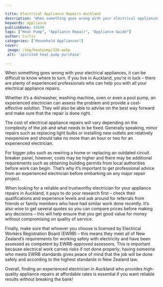 ```yaml
---

title: Electrical Appliance Repairs Auckland
description: "When something goes wrong with your electrical appliances, it can be difficult to know where to turn. If you live in Auckland, you...learn more about it now"
keywords: appliance
publishDate: 45649
tags: ["Heat Pump", "Appliance Repair", "Appliance Guide"]
author: Curtis
categories: ["Household Appliances"]
cover: 
 image: /img/heatpump/320.webp
 alt: 'spirited heat pump purchase'

---
```


When something goes wrong with your electrical appliances, it can be difficult to know where to turn. If you live in Auckland, you’re in luck – there are plenty of experienced professionals who can help you with all your electrical appliance repairs.

Whether it’s a dishwasher, washing machine, oven or even a pool pump, an experienced electrician can assess the problem and provide a cost-effective solution. They will also be able to advise on the best way forward and make sure that the repair is done right. 

The cost of electrical appliance repairs will vary depending on the complexity of the job and what needs to be fixed. Generally speaking, minor repairs such as replacing light bulbs or installing new outlets are relatively inexpensive and should take no more than an hour or two for an experienced electrician. 

For bigger jobs such as rewiring a home or replacing an outdated circuit breaker panel, however, costs may be higher and there may be additional requirements such as obtaining building permits from local authorities before work can begin. That’s why it’s important to get professional advice from an experienced electrician before embarking on any major repair project. 

When looking for a reliable and trustworthy electrician for your appliance repairs in Auckland, it pays to do your research first – check their qualifications and experience levels and ask around for referrals from friends or family members who have had similar work done recently. It’s also wise to get several quotes so you can compare prices before making any decisions – this will help ensure that you get good value for money without compromising on quality of service. 

Finally, make sure that whoever you choose is licensed by Electrical Workers Registration Board (EWRB) – this means they meet all of New Zealand’s requirements for working safely with electricity and have been assessed as competent by EWRB-approved assessors. This is important because electrical work carries risks if not done properly; having someone who meets EWRB standards gives peace of mind that the job will be done safely and according to the highest standards in New Zealand law. 

Overall, finding an experienced electrician in Auckland who provides high-quality appliance repairs at affordable rates is essential if you want reliable results without breaking the bank!
